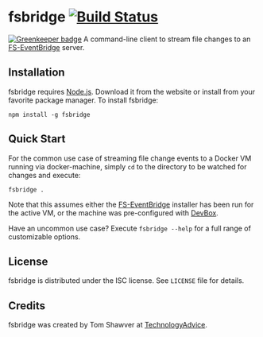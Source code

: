 # fsbridge [![Build Status](https://travis-ci.org/TechnologyAdvice/fsbridge.svg?branch=master)](https://travis-ci.org/TechnologyAdvice/fsbridge)

[![Greenkeeper badge](https://badges.greenkeeper.io/TechnologyAdvice/fsbridge.svg)](https://greenkeeper.io/)
A command-line client to stream file changes to an [FS-EventBridge](https://github.com/TechnologyAdvice/fs_eventbridge) server.

## Installation
fsbridge requires [Node.js](http://nodejs.org). Download it from the website or install from your favorite package manager. To install fsbridge:

```
npm install -g fsbridge
```

## Quick Start

For the common use case of streaming file change events to a Docker VM running via docker-machine, simply `cd` to the directory to be watched for changes and execute:

```
fsbridge .
```

Note that this assumes either the [FS-EventBridge](https://github.com/TechnologyAdvice/fs_eventbridge) installer has been run for the active VM, or the machine was pre-configured with [DevBox](https://github.com/TechnologyAdvice/DevBox).

Have an uncommon use case? Execute `fsbridge --help` for a full range of customizable options.

## License
fsbridge is distributed under the ISC license. See `LICENSE` file for details.

## Credits
fsbridge was created by Tom Shawver at [TechnologyAdvice](http://technologyadvice.com).

